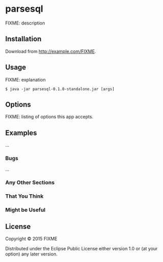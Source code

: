 # parsesql

FIXME: description

## Installation

Download from http://example.com/FIXME.

## Usage

FIXME: explanation

    $ java -jar parsesql-0.1.0-standalone.jar [args]

## Options

FIXME: listing of options this app accepts.

## Examples

...

### Bugs

...

### Any Other Sections
### That You Think
### Might be Useful

## License

Copyright © 2015 FIXME

Distributed under the Eclipse Public License either version 1.0 or (at
your option) any later version.
